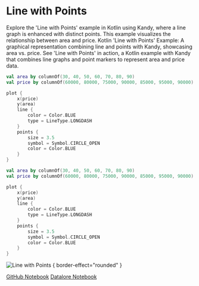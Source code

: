 # Line with Points

<web-summary>
Explore the 'Line with Points' example in Kotlin using Kandy, where a line graph is enhanced with distinct points.
This example visualizes the relationship between area and price.
</web-summary>

<card-summary>
Kotlin 'Line with Points' Example: A graphical representation combining line and points with Kandy, showcasing area vs. price.
</card-summary>

<link-summary>
See 'Line with Points' in action, a Kotlin example with Kandy that combines line graphs and point markers to represent area and price data.
</link-summary>

<!---IMPORT org.jetbrains.kotlinx.kandy.letsplot.samples.Lines-->

<!---FUN line_with_points-->
<tabs>
<tab title="Dataframe">

```kotlin
val area by columnOf(30, 40, 50, 60, 70, 80, 90)
val price by columnOf(60000, 80000, 75000, 90000, 85000, 95000, 90000)

plot {
    x(price)
    y(area)
    line {
        color = Color.BLUE
        type = LineType.LONGDASH
    }
    points {
        size = 3.5
        symbol = Symbol.CIRCLE_OPEN
        color = Color.BLUE
    }
}
```

</tab>
<tab title="Collections">

```kotlin
val area by columnOf(30, 40, 50, 60, 70, 80, 90)
val price by columnOf(60000, 80000, 75000, 90000, 85000, 95000, 90000)

plot {
    x(price)
    y(area)
    line {
        color = Color.BLUE
        type = LineType.LONGDASH
    }
    points {
        size = 3.5
        symbol = Symbol.CIRCLE_OPEN
        color = Color.BLUE
    }
}
```

</tab></tabs>
<!---END-->

![Line with Points](line_with_points.svg) { border-effect="rounded" }

<seealso style="cards">
       <category ref="example-ktnb">
           <a href="https://github.com/Kotlin/kandy/blob/main/examples/notebooks/lets-plot/samples/line/line_with_points.ipynb" summary="View the notebook on our GitHub repository">GitHub Notebook</a>
           <a href="https://datalore.jetbrains.com/report/static/KQKedA4jDrKu63O53gEN0z/W76auNVkvh6ej4jmaqme7H" summary="Experiment with this example on Datalore">Datalore Notebook</a>
       </category>
</seealso>
